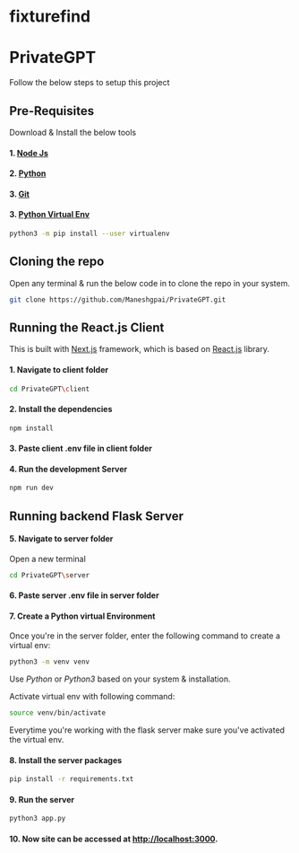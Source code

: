 # fixturefind
# PrivateGPT

Follow the below steps to setup this project

## Pre-Requisites
Download & Install the below tools
#### 1. [Node Js](https://nodejs.org/en)
#### 2. [Python](https://www.python.org/downloads/)
#### 3. [Git](https://git-scm.com/downloads)
#### 3. [Python Virtual Env](https://pypi.org/project/virtualenv/)
```bash
python3 -m pip install --user virtualenv
```

## Cloning the repo
Open any terminal & run the below code in to clone the repo in your system.


```bash
git clone https://github.com/Maneshgpai/PrivateGPT.git
```

## Running the React.js Client
This is built with [Next.js](https://nextjs.org/) framework, which is based on [React.js](https://https://react.dev/) library.

#### 1. Navigate to client folder
```bash
cd PrivateGPT\client
```
#### 2. Install the dependencies
```bash
npm install
```

#### 3. Paste client .env file in client folder


#### 4. Run the development Server
```bash
npm run dev
```

## Running backend Flask Server

#### 5. Navigate to server folder
Open a new terminal

```bash
cd PrivateGPT\server
```

#### 6. Paste server .env file in server folder


#### 7. Create a Python virtual Environment

Once you're in the server folder, enter the following command to create a virtual env:

```bash
python3 -m venv venv
```
Use *Python* or *Python3* based on your system & installation.

Activate virtual env with following command:
```bash
source venv/bin/activate
```

Everytime you're working with the flask server make sure you've activated the virtual env.


#### 8. Install the server packages
 
```bash
pip install -r requirements.txt
```

#### 9. Run the server
```bash
python3 app.py
```

#### 10. Now site can be accessed at [http://localhost:3000](http://localhost:3000).
